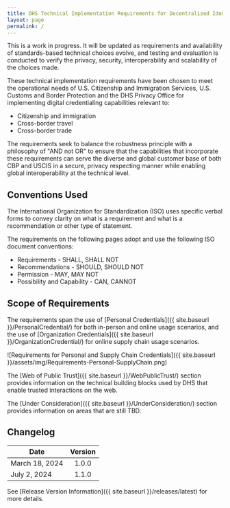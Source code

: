 ```yaml
---
title: DHS Technical Implementation Requirements for Decentralized Identity
layout: page
permalink: /
---
```


<div class="usa-alert usa-alert--info usa-alert--slim">
  <div class="usa-alert__body">
    <p class="usa-alert__text">
      This is a work in progress. It will be updated as requirements and availability of standards-based technical choices  evolve, and testing and evaluation is conducted to verify the privacy, security, interoperability and scalability of the choices made.
    </p>
  </div>
</div>

These technical implementation requirements have been chosen to meet the operational needs of U.S. Citizenship and Immigration Services, U.S. Customs and Border Protection and the DHS Privacy Office for implementing digital credentialing capabilities relevant to:

- Citizenship and immigration
- Cross-border travel
- Cross-border trade

The requirements seek to balance the robustness principle with a philosophy of "AND not OR" to ensure that the capabilities that incorporate these requirements can serve the diverse and global customer base of both CBP and USCIS in a secure, privacy respecting manner while enabling global interoperability at the technical level.

## Conventions Used

The International Organization for Standardization (ISO) uses specific verbal forms to convey clarity on what is a requirement and what is a recommendation or other type of statement.

The requirements on the following pages adopt and use the following ISO document conventions:

- Requirements - SHALL, SHALL NOT
- Recommendations - SHOULD, SHOULD NOT
- Permission - MAY, MAY NOT
- Possibility and Capability - CAN, CANNOT

## Scope of Requirements

The requirements span the use of [Personal Credentials]({{ site.baseurl }}/PersonalCredential/) for both in-person and online usage scenarios, and the use of [Organization Credentials]({{ site.baseurl }}/OrganizationCredential/) for online supply chain usage scenarios. 

![Requirements for Personal and Supply Chain Credentials]({{ site.baseurl }}/assets/img/Requirements-Personal-SupplyChain.png)

The [Web of Public Trust]({{ site.baseurl }}/WebPublicTrust/) section provides information on the technical building blocks used by DHS that enable trusted interactions on the web.

The [Under Consideration]({{ site.baseurl }}/UnderConsideration/) section provides information on areas that are still TBD.


## Changelog

| Date           |  Version  |
|----------------|:---------:|
| March 18, 2024 |   1.0.0   |
| July 2, 2024   |   1.1.0   |

See [Release Version Information]({{ site.baseurl }}/releases/latest) for more details.
